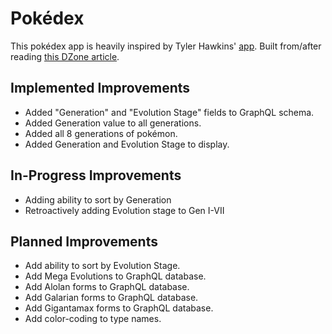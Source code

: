 # Pokédex

This pokédex app is heavily inspired by Tyler Hawkins' [app](http://tylerhawkins.info:3003/ "Tyler Hawkins' Pokédex"). Built from/after reading [this DZone article](https://dzone.com/articles/how-to-build-a-pokeacutedex-react-app-with-a-slash).

## Implemented Improvements
- Added "Generation" and "Evolution Stage" fields to GraphQL schema.
- Added Generation value to all generations.
- Added all 8 generations of pokémon.
- Added Generation and Evolution Stage to display.

## In-Progress Improvements
- Adding ability to sort by Generation
- Retroactively adding Evolution stage to Gen I-VII

## Planned Improvements
- Add ability to sort by Evolution Stage.
- Add Mega Evolutions to GraphQL database.
- Add Alolan forms to GraphQL database.
- Add Galarian forms to GraphQL database.
- Add Gigantamax forms to GraphQL database.
- Add color-coding to type names.